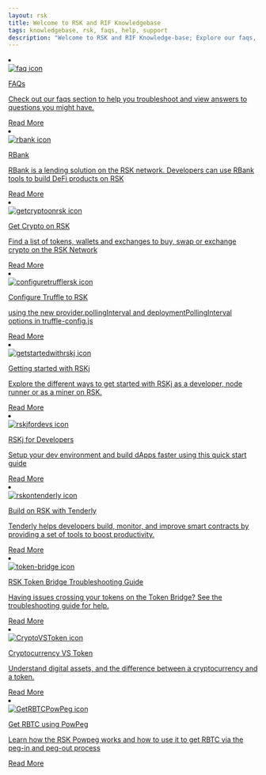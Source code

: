 ```yaml
---
layout: rsk
title: Welcome to RSK and RIF Knowledgebase
tags: knowledgebase, rsk, faqs, help, support
description: "Welcome to RSK and RIF Knowledge-base; Explore our faqs, tutorials and guides to help you get started on building on RSK and RIF Technologies"
---
```


<div class="row features-list">
    <li class="col-xl-6 col-md-6">
        <div class="feature-card">
            <a href="/kb/faqs/">
                <div class="icon rif h-100">
                    <div class="icon-cont text-center my-auto">
                        <img src="/assets/img/kb/faqs/faqs_icon.png" alt="faq icon">
                    </div>
                </div>
            </a>
            <div class="content">
                <a href="/kb/faqs/">
                    <div class="content-container">
                        <p class="card-title rsk_green">FAQs</p>
                        <p class="card-desc">Check out our faqs section to help you troubleshoot and view answers to questions you might have.</p>
                    </div>
                </a>
                <div class="btn-container">
                    <span></span>
                    <a class="green" href="/kb/faqs/">Read More</a>
                </div>
            </div>
        </div>
    </li>
    <li class="col-xl-6 col-md-6">
        <div class="feature-card">
            <a href="/kb/rbank/">
                <div class="icon rif h-100">
                    <div class="icon-cont text-center my-auto">
                        <img src="/assets/img/kb/rbank/rbank logotype.svg" alt="rbank icon">
                    </div>
                </div>
            </a>
            <div class="content">
                <a href="/kb/rbank/">
                    <div class="content-container">
                        <p class="card-title rsk_green">RBank</p>
                        <p class="card-desc">RBank is a lending solution on the RSK network. Developers can use RBank tools to build DeFi products on RSK</p>
                    </div>
                </a>
                <div class="btn-container">
                    <span></span>
                    <a class="green" href="/kb/rbank/">Read More</a>
                </div>
            </div>
        </div>
    </li>
    <li class="col-xl-6 col-md-6">
        <div class="feature-card">
            <a href="/kb/get-crypto-on-rsk/">
                <div class="icon rif h-100">
                    <div class="icon-cont text-center my-auto">
                        <img src="/assets/img/kb/GetCryptoOnRSK/RBTC-logo.png" alt="getcryptoonrsk icon">
                    </div>
                </div>
            </a>
            <div class="content">
                <a href="/kb/get-crypto-on-rsk/">
                    <div class="content-container">
                        <p class="card-title rsk_green">Get Crypto on RSK</p>
                        <p class="card-desc">Find a list of tokens, wallets and exchanges to buy, swap or exchange crypto on the RSK Network</p>
                    </div>
                </a>
                <div class="btn-container">
                    <span></span>
                    <a class="green" href="/kb/get-crypto-on-rsk/">Read More</a>
                </div>
            </div>
        </div>
    </li>
    <li class="col-xl-6 col-md-6">
        <div class="feature-card">
            <a href="/kb/configure-truffle-to-rsk/">
                <div class="icon rif h-100">
                    <div class="icon-cont text-center my-auto">
                        <img src="/assets/img/kb/ConfigureTruffleRSK/rsk-truffle-polling-interval.png" alt="configuretrufflersk icon">
                    </div>
                </div>
            </a>
            <div class="content">
                <a href="/kb/configure-truffle-to-rsk/">
                    <div class="content-container">
                        <p class="card-title rsk_green">Configure Truffle to RSK</p>
                        <p class="card-desc">using the new provider.pollingInterval and deploymentPollingInterval options in truffle-config.js</p>
                    </div>
                </a>
                <div class="btn-container">
                    <span></span>
                    <a class="green" href="/kb/configure-truffle-to-rsk/">Read More</a>
                </div>
            </div>
        </div>
    </li>
    <li class="col-xl-6 col-md-6">
        <div class="feature-card">
            <a href="/kb/rskj/">
                <div class="icon rif h-100">
                    <div class="icon-cont text-center my-auto">
                        <img src="/assets/img/kb/rskj/explore.png" alt="getstartedwithrskj icon">
                    </div>
                </div>
            </a>
            <div class="content">
                <a href="/kb/rskj/">
                    <div class="content-container">
                        <p class="card-title rsk_green">Getting started with RSKj</p>
                        <p class="card-desc">Explore the different ways to get started with RSKj as a developer, node runner or as a miner on RSK.</p>
                    </div>
                </a>
                <div class="btn-container">
                    <span></span>
                    <a class="green" href="/kb/rskj/">Read More</a>
                </div>
            </div>
        </div>
    </li>
    <li class="col-xl-6 col-md-6">
        <div class="feature-card">
            <a href="/kb/rskj-for-developers/">
                <div class="icon rif h-100">
                    <div class="icon-cont text-center my-auto">
                        <img src="/assets/img/kb/rskj/developer.png" alt="rskjfordevs icon">
                    </div>
                </div>
            </a>
            <div class="content">
                <a href="/kb/rskj-for-developers/">
                    <div class="content-container">
                        <p class="card-title rsk_green">RSKj for Developers</p>
                        <p class="card-desc">Setup your dev environment and build dApps faster using this quick start guide</p>
                    </div>
                </a>
                <div class="btn-container">
                    <span></span>
                    <a class="green" href="/kb/rskj-for-developers/">Read More</a>
                </div>
            </div>
        </div>
    </li>
    <li class="col-xl-6 col-md-6">
        <div class="feature-card">
            <a href="/kb/build-with-tenderly/">
                <div class="icon rif h-100">
                    <div class="icon-cont text-center my-auto">
                        <img src="/assets/img/kb/BuildWithTenderly/tenderly-rsk-banner.jpg" alt="rskontenderly icon">
                    </div>
                </div>
            </a>
            <div class="content">
                <a href="/kb/build-with-tenderly/">
                    <div class="content-container">
                        <p class="card-title rsk_green">Build on RSK with Tenderly</p>
                        <p class="card-desc">Tenderly helps developers build, monitor, and improve smart contracts by providing a set of tools to boost productivity.</p>
                    </div>
                </a>
                <div class="btn-container">
                    <span></span>
                    <a class="green" href="/kb/build-with-tenderly/">Read More</a>
                </div>
            </div>
        </div>
    </li>
    <li class="col-xl-6 col-md-6">
        <div class="feature-card">
            <a href="/kb/tokenbridge-troubleshooting/">
                <div class="icon rif h-100">
                    <div class="icon-cont text-center my-auto">
                        <img src="/assets/img/rsk_logo.svg" alt="token-bridge icon">
                    </div>
                </div>
            </a>
            <div class="content">
                <a href="/kb/tokenbridge-troubleshooting/">
                    <div class="content-container">
                        <p class="card-title rsk_green">RSK Token Bridge Troubleshooting Guide</p>
                        <p class="card-desc">Having issues crossing your tokens on the Token Bridge? See the troubleshooting guide for help.</p>
                    </div>
                </a>
                <div class="btn-container">
                    <span></span>
                    <a class="green" href="/kb/tokenbridge-troubleshooting/">Read More</a>
                </div>
            </div>
        </div>
    </li>
    <li class="col-xl-6 col-md-6">
        <div class="feature-card">
            <a href="/kb/get-crypto-on-rsk/cryptocurrency-vs-token/">
                <div class="icon rif h-100">
                    <div class="icon-cont text-center my-auto">
                        <img src="/assets/img/kb/get-crypto-on-rsk/crypto-token-banner.jpg" alt="CryptoVSToken icon">
                    </div>
                </div>
            </a>
            <div class="content">
                <a href="/kb/get-crypto-on-rsk/cryptocurrency-vs-token/">
                    <div class="content-container">
                        <p class="card-title rsk_green">Cryptocurrency VS Token</p>
                        <p class="card-desc">Understand digital assets, and the difference between a cryptocurrency and a token.</p>
                    </div>
                </a>
                <div class="btn-container">
                    <span></span>
                    <a class="green" href="/kb/get-crypto-on-rsk/cryptocurrency-vs-token/">Read More</a>
                </div>
            </div>
        </div>
    </li>
    <li class="col-xl-6 col-md-6">
        <div class="feature-card">
            <a href="/kb/get-crypto-on-rsk/powpeg-btc-rbtc/">
                <div class="icon rif h-100">
                    <div class="icon-cont text-center my-auto">
                        <img src="/assets/img/kb/get-crypto-on-rsk/powpeg-banner.jpg" alt="GetRBTCPowPeg icon">
                    </div>
                </div>
            </a>
            <div class="content">
                <a href="/kb/get-crypto-on-rsk/powpeg-btc-rbtc/">
                    <div class="content-container">
                        <p class="card-title rsk_green">Get RBTC using PowPeg</p>
                        <p class="card-desc">Learn how the RSK Powpeg works and how to use it to get RBTC via the peg-in and peg-out process</p>
                    </div>
                </a>
                <div class="btn-container">
                    <span></span>
                    <a class="green" href="/kb/get-crypto-on-rsk/powpeg-btc-rbtc/">Read More</a>
                </div>
            </div>
        </div>
    </li>
</div>

